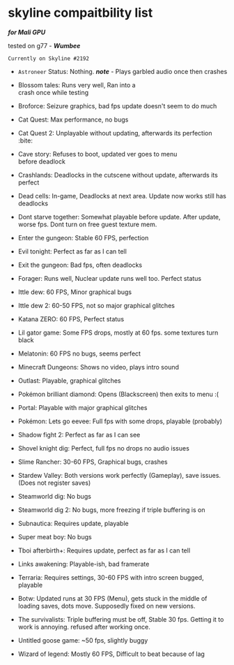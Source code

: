 # skyline compaitbility list

***for Mali GPU***

tested on g77 - ***Wumbee***

``Currently on Skyline #2192``

- ``Astroneer``
    Status: Nothing.
 ***note*** - Plays garbled audio once then
    crashes

- Blossom tales:
    Runs very well, Ran into a   
    crash once while testing

- Broforce:
    Seizure graphics, bad fps
    update doesn't seem to do much

- Cat Quest:
    Max performance, no bugs

- Cat Quest 2:
    Unplayable without updating, 
    afterwards its perfection :bite:

- Cave story:
    Refuses to boot,
    updated ver goes to menu     
    before deadlock

- Crashlands:
    Deadlocks in the cutscene 
    without update, afterwards its 
    perfect

- Dead cells:
    In-game, Deadlocks at next 
    area. Update now works still 
    has deadlocks

- Dont starve together:
    Somewhat playable before
    update. After update, worse fps.
    Dont turn on free guest texture mem.

- Enter the gungeon:
    Stable 60 FPS, perfection

- Evil tonight:
    Perfect as far as I can tell

- Exit the gungeon:
    Bad fps, often deadlocks

- Forager:
    Runs well, Nuclear update runs 
    well too. Perfect status

- Ittle dew:
    60 FPS, Minor graphical bugs

- Ittle dew 2:
    60-50 FPS, not so
    major graphical glitches

- Katana ZERO:
    60 FPS, Perfect status

- Lil gator game:
    Some FPS drops, mostly at 60 fps.
    some textures turn black

- Melatonin:
    60 FPS no bugs, seems perfect

- Minecraft Dungeons:
    Shows no video, plays intro sound

- Outlast:
    Playable, graphical glitches

- Pokémon brilliant diamond:
    Opens (Blackscreen) then exits
    to menu :(

- Portal:
    Playable with major graphical 
    glitches

- Pokémon: Lets go eevee:
    Full fps with some drops, playable
    (probably)
    
- Shadow fight 2:
    Perfect as far as I can see

- Shovel knight dig:
    Perfect, full fps no drops no audio 
    issues

- Slime Rancher:
    30-60 FPS, Graphical bugs, 
    crashes

- Stardew Valley: 
    Both versions work perfectly 
    (Gameplay), save issues. (Does not 
    register saves)

- Steamworld dig:
    No bugs

- Steamworld dig 2:
    No bugs, more freezing if triple 
    buffering is on

- Subnautica:
    Requires update, playable

- Super meat boy:
    No bugs

- Tboi afterbirth+:
    Requires update, perfect as far
    as I can tell

- Links awakening:
    Playable-ish, bad framerate

- Terraria:
    Requires settings, 30-60 FPS 
    with intro screen bugged, 
    playable

- Botw:
    Updated runs at 30 FPS (Menu),
    gets stuck in the middle of loading 
    saves, dots move. Supposedly fixed on
    new versions.

- The survivalists:
    Triple buffering must be off, 
    Stable 30 fps. Getting it to work is 
    annoying. refused after working once.

- Untitled goose game:
    ~50 fps, slightly buggy

- Wizard of legend:
    Mostly 60 FPS, Difficult to 
    beat because of lag

